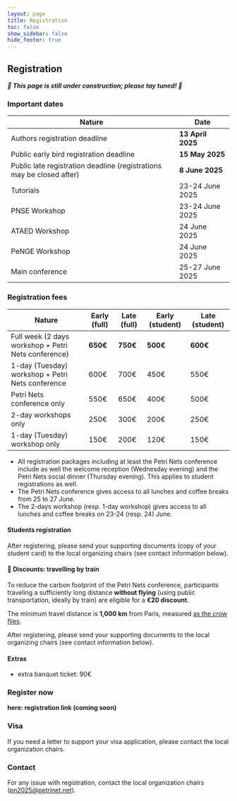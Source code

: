 ```yaml
---
layout: page
title: Registration
toc: false
show_sidebar: false
hide_footer: true
---
```


## Registration

***🚧 This page is still under construction; please tay tuned! 🚧***

### Important dates


| Nature      | Date |
| ----------- | ----------- |
| Authors registration deadline           | __13 April 2025__     |
| Public early bird registration deadline | __15 May 2025__       |
| Public late registration deadline (registrations may be closed after) | __8 June 2025__     |
| Tutorials   | 23-24 June 2025        |
| PNSE Workshop  | 23-24 June 2025          |
| ATAED Workshop  | 24 June 2025        |
| PeNGE Workshop  | 24 June 2025        |
| Main conference   | 25-27 June 2025        |

### Registration fees


| Nature      | Early (full) | Late (full) | Early (student) | Late (student) |
| ----------- | ----------- | ----------- | ----------- | ----------- |
| Full week (2 days workshop + Petri Nets conference) | **650€** | **750€** | **500€**| **600€** |
| 1-day (Tuesday) workshop + Petri Nets conference | 600€ | 700€ | 450€ | 550€ |
| Petri Nets conference only | 550€ | 650€ | 400€ | 500€ |
| 2-day workshops only | 250€ | 300€ | 200€ | 250€ |
| 1-day (Tuesday) workshop only | 150€ | 200€ | 120€ | 150€ |

* All registration packages including at least the Petri Nets conference include as well the welcome reception (Wednesday evening) and the Petri Nets social dinner (Thursday evening). This applies to student registrations as well.
* The Petri Nets conference gives access to all lunches and coffee breaks from 25 to 27 June.
* The 2-days workshop (resp. 1-day workshop) gives access to all lunches and coffee breaks on 23-24 (resp. 24) June.

#### Students registration

After registering, please send your supporting documents (copy of your student card) to the local organizing chairs (see contact information below).

#### 🚃 Discounts: travelling by train

To reduce the carbon footprint of the Petri Nets conference, participants traveling a sufficiently long distance **without flying** (using public transportation, ideally by train) are eligible for a **€20 discount**.

The minimum travel distance is **1,000 km** from Paris, measured [as the crow flies](https://en.wikipedia.org/wiki/Great-circle_distance).

After registering, please send your supporting documents to the local organizing chairs (see contact information below).

#### Extras

* extra banquet ticket: 90€


### Register now

**here: registration link (coming soon)**


### Visa
If you need a letter to support your visa application, please contact the local organization chairs.

### Contact
For any issue with registration, contact the local organization chairs (pn2025@petrinet.net).
